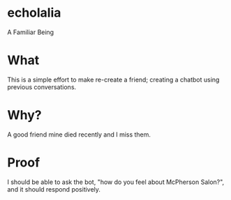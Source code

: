 # echolalia
A Familiar Being

# What
This is a simple effort to make re-create a friend; creating a chatbot using previous conversations.

# Why?
A good friend mine died recently and I miss them.

# Proof
I should be able to ask the bot,  "how do you feel about McPherson Salon?",  and it should respond positively.